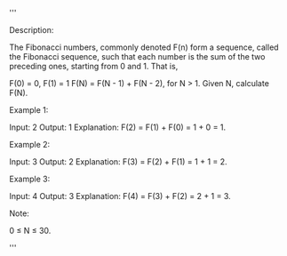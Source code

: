 '''

Description:

The Fibonacci numbers, commonly denoted F(n) form a sequence, called the Fibonacci sequence, such that each number is the sum of the two preceding ones, starting from 0 and 1. That is,

F(0) = 0,   F(1) = 1
F(N) = F(N - 1) + F(N - 2), for N > 1.
Given N, calculate F(N).

 

Example 1:

Input: 2
Output: 1
Explanation: F(2) = F(1) + F(0) = 1 + 0 = 1.



Example 2:

Input: 3
Output: 2
Explanation: F(3) = F(2) + F(1) = 1 + 1 = 2.



Example 3:

Input: 4
Output: 3
Explanation: F(4) = F(3) + F(2) = 2 + 1 = 3.
 

Note:

0 ≤ N ≤ 30.

'''